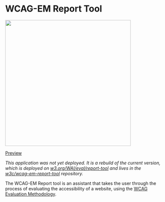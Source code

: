 # WCAG-EM Report Tool

<a href="https://wcag-em-report-tool-2021-redesign.netlify.app/"><img width="400"  alt="" src="https://user-images.githubusercontent.com/178782/114709430-d86bd700-9d2c-11eb-8508-c628ef6614d4.png"></a>

[Preview](https://wcag-em-report-tool-2021-redesign.netlify.app/) 

_This application was not yet deployed. It is a rebuild of the current version, which is deployed on [w3.org/WAI/eval/report-tool](https://w3.org/WAI/eval/report-tool) and lives in the [w3c/wcag-em-report-tool](https://github.com/w3c/wcag-em-report-tool/) repository._

The WCAG-EM Report tool is an assistant that takes the user through the process of evaluating the accessibility of a website, using the [WCAG Evaluation Methodology](https://www.w3.org/TR/WCAG-EM/).
